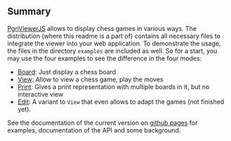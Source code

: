 ## Summary

[PgnViewerJS](https://github.com/mliebelt/PgnViewerJS) allows to display chess games in various ways. The distribution (where this readme is a part of) contains all necessary files to integrate the viewer into your web application. To demonstrate the usage, the files  in the directory `examples` are included as well. So for a start, you may use the four examples to see the difference in the four modes:

* [Board](board.html): Just display a chess board
* [View](view.html): Allow to view a chess game, play the moves
* [Print](print.html): Gives a print representation with multiple boards in it, but no interactive view
* [Edit](edit.html): A variant to `View` that even allows to adapt the games (not finished yet).

See the documentation of the current version on [github pages](http://mliebelt.github.io/PgnViewerJS/) for examples, documentation of the API and some background.